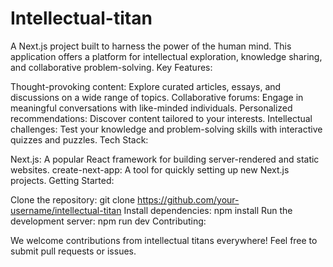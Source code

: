 # Intellectual-titan
A Next.js project built to harness the power of the human mind. This application offers a platform for intellectual exploration, knowledge sharing, and collaborative problem-solving.
Key Features:

Thought-provoking content: Explore curated articles, essays, and discussions on a wide range of topics.
Collaborative forums: Engage in meaningful conversations with like-minded individuals.
Personalized recommendations: Discover content tailored to your interests.
Intellectual challenges: Test your knowledge and problem-solving skills with interactive quizzes and puzzles.
Tech Stack:

Next.js: A popular React framework for building server-rendered and static websites.
create-next-app: A tool for quickly setting up new Next.js projects.
Getting Started:

Clone the repository: git clone https://github.com/your-username/intellectual-titan
Install dependencies: npm install
Run the development server: npm run dev
Contributing:

We welcome contributions from intellectual titans everywhere! Feel free to submit pull requests or issues.
